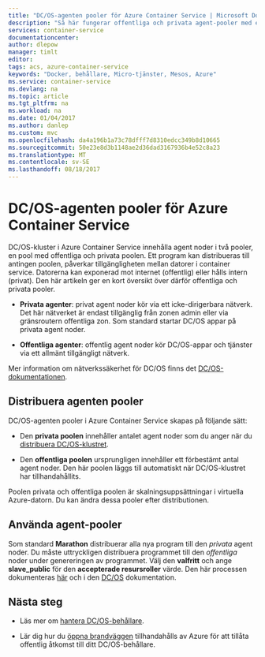 ```yaml
---
title: "DC/OS-agenten pooler för Azure Container Service | Microsoft Docs"
description: "Så här fungerar offentliga och privata agent-pooler med ett Azure Container Service DC/OS-kluster"
services: container-service
documentationcenter: 
author: dlepow
manager: timlt
editor: 
tags: acs, azure-container-service
keywords: "Docker, behållare, Micro-tjänster, Mesos, Azure"
ms.service: container-service
ms.devlang: na
ms.topic: article
ms.tgt_pltfrm: na
ms.workload: na
ms.date: 01/04/2017
ms.author: danlep
ms.custom: mvc
ms.openlocfilehash: da4a196b1a73c78dfff7d8310edcc349b8d10665
ms.sourcegitcommit: 50e23e8d3b1148ae2d36dad3167936b4e52c8a23
ms.translationtype: MT
ms.contentlocale: sv-SE
ms.lasthandoff: 08/18/2017
---
```

# <a name="dcos-agent-pools-for-azure-container-service"></a>DC/OS-agenten pooler för Azure Container Service
DC/OS-kluster i Azure Container Service innehålla agent noder i två pooler, en pool med offentliga och privata poolen. Ett program kan distribueras till antingen poolen, påverkar tillgängligheten mellan datorer i container service. Datorerna kan exponerad mot internet (offentlig) eller hålls intern (privat). Den här artikeln ger en kort översikt över därför offentliga och privata pooler.


* **Privata agenter**: privat agent noder kör via ett icke-dirigerbara nätverk. Det här nätverket är endast tillgänglig från zonen admin eller via gränsroutern offentliga zon. Som standard startar DC/OS appar på privata agent noder. 

* **Offentliga agenter**: offentlig agent noder kör DC/OS-appar och tjänster via ett allmänt tillgängligt nätverk. 

Mer information om nätverkssäkerhet för DC/OS finns det [DC/OS-dokumentationen](https://dcos.io/docs/1.7/administration/securing-your-cluster/).

## <a name="deploy-agent-pools"></a>Distribuera agenten pooler

DC/OS-agenten pooler i Azure Container Service skapas på följande sätt:

* Den **privata poolen** innehåller antalet agent noder som du anger när du [distribuera DC/OS-klustret](container-service-deployment.md). 

* Den **offentliga poolen** ursprungligen innehåller ett förbestämt antal agent noder. Den här poolen läggs till automatiskt när DC/OS-klustret har tillhandahållits.

Poolen privata och offentliga poolen är skalningsuppsättningar i virtuella Azure-datorn. Du kan ändra dessa pooler efter distributionen.

## <a name="use-agent-pools"></a>Använda agent-pooler
Som standard **Marathon** distribuerar alla nya program till den *privata* agent noder. Du måste uttryckligen distribuera programmet till den *offentliga* noder under genereringen av programmet. Välj den **valfritt** och ange **slave_public** för den **accepterade resursroller** värde. Den här processen dokumenteras [här](container-service-mesos-marathon-ui.md#deploy-a-docker-formatted-container) och i den [DC/OS](https://dcos.io/docs/1.7/administration/installing/custom/create-public-agent/) dokumentation.

## <a name="next-steps"></a>Nästa steg
* Läs mer om [hantera DC/OS-behållare](container-service-mesos-marathon-ui.md).

* Lär dig hur du [öppna brandväggen](container-service-enable-public-access.md) tillhandahålls av Azure för att tillåta offentlig åtkomst till ditt DC/OS-behållare.

